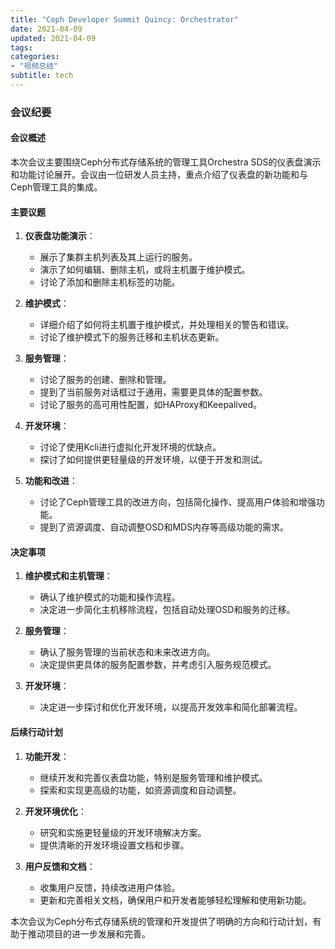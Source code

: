 ```yaml
---
title: "Ceph Developer Summit Quincy: Orchestrator"
date: 2021-04-09
updated: 2021-04-09
tags:
categories:
- "视频总结"
subtitle: tech
---
```



### 会议纪要

#### 会议概述
本次会议主要围绕Ceph分布式存储系统的管理工具Orchestra SDS的仪表盘演示和功能讨论展开。会议由一位研发人员主持，重点介绍了仪表盘的新功能和与Ceph管理工具的集成。

#### 主要议题
1. **仪表盘功能演示**：
   - 展示了集群主机列表及其上运行的服务。
   - 演示了如何编辑、删除主机，或将主机置于维护模式。
   - 讨论了添加和删除主机标签的功能。

2. **维护模式**：
   - 详细介绍了如何将主机置于维护模式，并处理相关的警告和错误。
   - 讨论了维护模式下的服务迁移和主机状态更新。

3. **服务管理**：
   - 讨论了服务的创建、删除和管理。
   - 提到了当前服务对话框过于通用，需要更具体的配置参数。
   - 讨论了服务的高可用性配置，如HAProxy和Keepalived。

4. **开发环境**：
   - 讨论了使用Kcli进行虚拟化开发环境的优缺点。
   - 探讨了如何提供更轻量级的开发环境，以便于开发和测试。

5. **功能和改进**：
   - 讨论了Ceph管理工具的改进方向，包括简化操作、提高用户体验和增强功能。
   - 提到了资源调度、自动调整OSD和MDS内存等高级功能的需求。

#### 决定事项
1. **维护模式和主机管理**：
   - 确认了维护模式的功能和操作流程。
   - 决定进一步简化主机移除流程，包括自动处理OSD和服务的迁移。

2. **服务管理**：
   - 确认了服务管理的当前状态和未来改进方向。
   - 决定提供更具体的服务配置参数，并考虑引入服务规范模式。

3. **开发环境**：
   - 决定进一步探讨和优化开发环境，以提高开发效率和简化部署流程。

#### 后续行动计划
1. **功能开发**：
   - 继续开发和完善仪表盘功能，特别是服务管理和维护模式。
   - 探索和实现更高级的功能，如资源调度和自动调整。

2. **开发环境优化**：
   - 研究和实施更轻量级的开发环境解决方案。
   - 提供清晰的开发环境设置文档和步骤。

3. **用户反馈和文档**：
   - 收集用户反馈，持续改进用户体验。
   - 更新和完善相关文档，确保用户和开发者能够轻松理解和使用新功能。

本次会议为Ceph分布式存储系统的管理和开发提供了明确的方向和行动计划，有助于推动项目的进一步发展和完善。